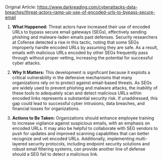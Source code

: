 Original Article: https://www.darkreading.com/cyberattacks-data-breaches/threat-actors-ramp-up-use-of-encoded-urls-to-bypass-secure-email

1) **What Happened:**
Threat actors have increased their use of encoded URLs to bypass secure email gateways (SEGs), effectively sending phishing and malware-laden emails past defenses. Security researchers at Cofense detected a rise in this tactic, noting that some SEGs improperly handle encoded URLs by assuming they are safe. As a result, emails with malicious URLs encoded by other SEGs frequently pass through without proper vetting, increasing the potential for successful cyber attacks.

2) **Why It Matters:**
This development is significant because it exploits a critical vulnerability in the defensive mechanisms that many organizations rely on to protect against email-based threats. As SEGs are widely used to prevent phishing and malware attacks, the inability of these tools to adequately scan and detect malicious URLs within encoded links represents a substantial security risk. If unaddressed, this gap could lead to successful cyber intrusions, data breaches, and financial losses for organizations.

3) **Actions to Be Taken:**
Organizations should enhance employee training to increase vigilance against suspicious emails, with an emphasis on encoded URLs. It may also be helpful to collaborate with SEG vendors to push for updates and improved scanning capabilities that can better recognize and vet encoded URLs. Additionally, implementing multi-layered security protocols, including endpoint security solutions and robust email filtering systems, can provide another line of defense should a SEG fail to detect a malicious link.